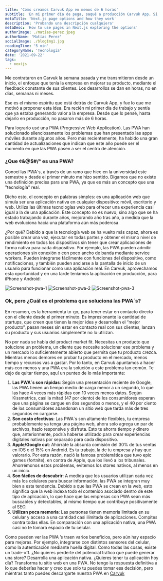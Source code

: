 ```yaml
---
title: 'Cómo creamos Carvuk App en menos de 6 horas'
subtitle: 'En mi primer día de pega, saqué a producción Carvuk App. Si necesitas una aplicación confiable, instalable y con altas capacidades, pero además lo necesitas para esta semana esto es lo que podrías hacer.'
metaTitle: 'Next.js page options and how they work'
description: 'Probando una descripción cualquiera'
metaDesc: 'How to use pages in Next.js exploring the options'
authorImage: ./matias-perez.jpeg
authorName: 'Matías Perez'
socialImage: ./blogImg1.jpg
readingTime: '5 min'
categoryName: 'Tecnología'
date: '2021-09-22'
tags:
  - nextjs
---
```


Me contrataron en Carvuk la semana pasada y me transmitieron desde un inicio, el  enfoque que tenía la empresa en mejorar su producto, mediante el feedback constante de sus clientes. Los desarrollos se dan en horas, no en días, semanas ni meses.

Ese es el mismo espíritu que está detrás de Carvuk App, y fue lo que me motivó a proponer esta idea. Era recién mi primer día de trabajo y sentía que ya estaba generando valor a la empresa. Desde que lo pensé, hasta dejarlo en producción, no pasaron más de 6 horas.

Para lograrlo usé una PWA (Progressive Web Application). Las PWA han solucionado silenciosamente los problemas que han presentado las apps móviles durante algunos años. Pero más recientemente, ha habido una gran cantidad de actualizaciones que indican que este año puede ser el momento en que las PWA pasen a ser el centro de atención.

### ¿Que ¢&@$#/° es una PWA?

Conocí las PWA´s, a través de un ramo que hice en la universidad este semestre y desde el primer minuto me hizo sentido. Digamos que no existe una definición precisa para una PWA, ya que es más un concepto que una "tecnología" real. 

Dicho esto, el concepto en palabras simples: es una aplicación web que simula ser una aplicación nativa en cualquier dispositivo: móvil, escritorio y web. Utiliza las últimas tecnologías web para ofrecer una experiencia casi igual a la de una aplicación. Este concepto no es nuevo, sino algo que se ha estado trabajando durante años, mejorando año tras año, a medida que la web evoluciona hacia una plataforma aún más poderosa.

¿Por qué? Debido a que la tecnología web se ha vuelto más capaz, ahora es posible crear una vez, ejecutar en todas partes y obtener el mismo nivel de rendimiento en todos los dispositivos sin tener que crear aplicaciones de forma nativa para cada dispositivo. Por ejemplo, las PWA pueden admitir operaciones sin conexión o con poco ancho de banda mediante service workers. Pueden integrarse fácilmente con funciones del dispositivo, como notificaciones, y también pueden anclarse a la pantalla de inicio de un usuario para funcionar como una aplicación real. En Carvuk, aprovechamos esta oportunidad y en una tarde teníamos la aplicación en producción, para iPhone y Android:  

![Screenshot-pwa-1](./pwa-1.png#left)
![Screenshot-pwa-2](./pwa-2.png#right)
![Screenshot-pwa-3](./pwa-3.png#center)

### Ok, pero ¿Cuál es el problema que soluciona las PWA´s?

En resumen, es la herramienta to-go, para tener estar en contacto directo con el cliente desde el primer minuto. Es impresionante la cantidad de startups, que creen que tienen la mejor idea y desarrollan el “mejor producto”, pasan meses sin estar en contacto real con sus clientes, lanzan su producto y sus usuarios simplemente no lo utilizan. 

No por nada se habla del product market fit. Necesitas un producto que solucione un problema, un cliente que necesite solucionar ese problema y un mercado lo suficientemente abierto que permita que tu producto crezca. Mientras menos demores en probar tu producto en el mercado, menos tiempo y recursos vas a gastar. Por lo tanto, en Carvuk apuntamos a hacer más con menos y una PWA era la solución a este problema tan común. Te dejo de quitar tiempo, aquí un punteo de lo más importante:

1. **Las PWA´s son rápidas**: Según una presentación reciente de Google, las PWA tienen un tiempo medio de carga menor a un segundo, lo que las hace 4 veces más rápidas con 10 veces menos datos. Según Kissmetrics, casi la mitad (47 por ciento) de los consumidores esperan que una página se cargue en dos segundos o menos, y el 40 por ciento de los consumidores abandonan un sitio web que tarda más de tres segundos en cargarse.
2. **Son costo efectivas**: Las PWA´s son altamente flexibles, tu empresa probablemente ya tenga una página web, ahora solo agrega un par de archivos, hazlo responsive y disfruta. Esto te ahorra tiempo y dinero que, anteriormente, podría haberse utilizado para crear experiencias digitales nativas por separado para cada dispositivo.
3. **Apple/Google cut**: Ahórrate la absurda comisión del 30% de tus ventas en IOS o el 15% en Android. Es tu trabajo, la de tu empresa y hay que valorarlo. Por esta razón, nació la famosa problemática que tuvo epic games (fortnite), en contra de Apple, que los llevó a los tribunales. Ahorrémonos estos problemas, evitemos los stores nativos, al menos en un inicio.  
4. **Son fáciles de descubrir**: A medida que los usuarios utilizan cada vez más los celulares para buscar información, las PWA se integran muy bien a esta tendencia. Debido a que las PWA se crean en la web, esto significa que la web indexa todo el contenido asociado dentro de este tipo de aplicación, lo que hace que las empresas con PWA sean más buscables y detectables, al mismo tiempo que contribuye positivamente al SEO.
5. **Utilizan poca memoria**: Las personas tienen memoria limitada en su celular y acceso a una cantidad casi ilimitada de aplicaciones. Compites contra todas ellas. En comparación con una aplicación nativa, una PWA casi no te tomará espacio de tu celular.

Como pueden ver las PWA ’s traen varios beneficios, pero aún hay espacio para mejoras. Por ejemplo, integrarse con distintos sensores del celular, como la autenticación mediante huella digital. Como todas las cosas, existe un trade-off. ¿No quieres perderte del potencial tráfico que puede generar una store? Desarrolla una aplicación nativa. ¿Quieres tener tu aplicación hoy día? Transforma tu sitio web en una PWA. No tengo la respuesta definitiva a lo que deberías hacer y creo que solo tu puedes tomar esa decisión, pero mientras tanto puedes descargarte nuestra PWA en [Carvuk](https://carvuk.com)